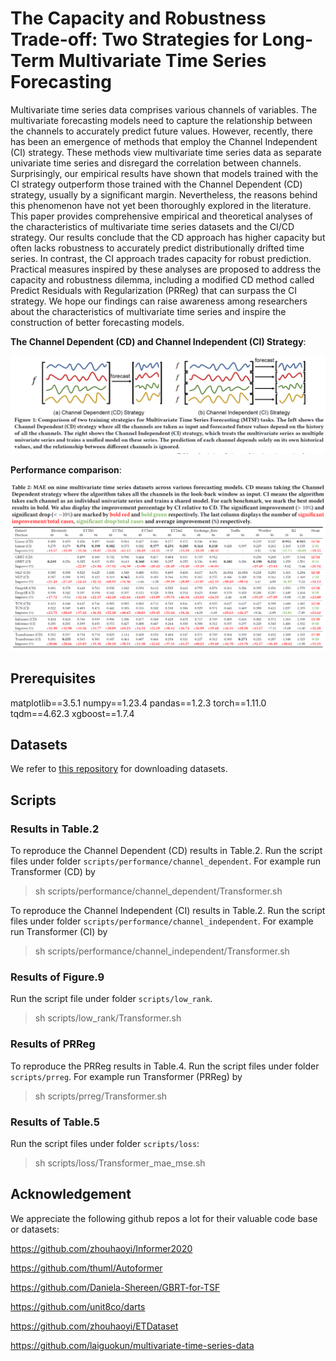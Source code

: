 # The Capacity and Robustness Trade-off: Two Strategies for Long-Term Multivariate Time Series Forecasting

Multivariate time series data comprises various channels of variables. The multivariate forecasting models need to capture the relationship between the channels to accurately predict future values. However, recently, there has been an emergence of methods that employ the Channel Independent (CI) strategy. These methods view multivariate time series data as separate univariate time series and disregard the correlation between channels. Surprisingly, our empirical results have shown that models trained with the CI strategy outperform those trained with the Channel Dependent (CD) strategy, usually by a significant margin. Nevertheless, the reasons behind this phenomenon have not yet been thoroughly explored in the literature. This paper provides comprehensive empirical and theoretical analyses of the characteristics of multivariate time series datasets and the CI/CD strategy. Our results conclude that the CD approach has higher capacity but often lacks robustness to accurately predict distributionally drifted time series. In contrast, the CI approach trades capacity for robust prediction. Practical measures inspired by these analyses are proposed to address the capacity and robustness dilemma, including a modified CD method called Predict Residuals with Regularization (PRReg) that can surpass the CI strategy. We hope our findings can raise awareness among researchers about the characteristics of multivariate time series and inspire the construction of better forecasting models.

**The Channel Dependent (CD) and Channel Independent (CI) Strategy**:

<img src="assets/ci_cd.PNG"/>

**Performance comparison**:

<img src="assets/compare.PNG"/>


## Prerequisites

matplotlib==3.5.1
numpy==1.23.4
pandas==1.2.3
torch==1.11.0
tqdm==4.62.3
xgboost==1.7.4


## Datasets

We refer to [this repository](https://github.com/thuml/Autoformer#get-started) for downloading datasets.


## Scripts

### Results in Table.2 

To reproduce the Channel Dependent (CD) results in Table.2. Run the script files under folder `scripts/performance/channel_dependent`. For example run Transformer (CD) by

> sh scripts/performance/channel_dependent/Transformer.sh

To reproduce the Channel Independent (CI) results in Table.2. Run the script files under folder `scripts/performance/channel_independent`. For example run Transformer (CI) by

> sh scripts/performance/channel_independent/Transformer.sh


### Results of Figure.9

Run the script file under folder `scripts/low_rank`.

> sh scripts/low_rank/Transformer.sh


### Results of PRReg

To reproduce the PRReg results in Table.4. Run the script files under folder `scripts/prreg`. For example run Transformer (PRReg) by

> sh scripts/prreg/Transformer.sh

### Results of Table.5

Run the script files under folder `scripts/loss`:


> sh scripts/loss/Transformer_mae_mse.sh


## Acknowledgement

We appreciate the following github repos a lot for their valuable code base or datasets:

https://github.com/zhouhaoyi/Informer2020

https://github.com/thuml/Autoformer

https://github.com/Daniela-Shereen/GBRT-for-TSF

https://github.com/unit8co/darts

https://github.com/zhouhaoyi/ETDataset

https://github.com/laiguokun/multivariate-time-series-data
